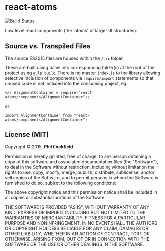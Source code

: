 # react-atoms
[![Build Status](https://travis-ci.org/philcockfield/react-atoms.svg?branch=master)](https://travis-ci.org/philcockfield/react-atoms)

Low level react components (the 'atoms' of larger UI structures).



## Source vs. Transpiled Files
The source ES2015 files are housed within the `/src` folder.  

These are built using babel into corresponding folder(s) at the root of the project using `gulp build`.
There is no master `index.js` to the library allowing selective inclusion of components via `require/import` statements
so that unused code is not included into the consuming project, eg:

    var AlignmentContainer = require("react-atoms/components/AlignmentContainer");

or

    import AlignmentContainer from "react-atoms/components/AlignmentContainer";



## License (MIT)
Copyright © 2015, **Phil Cockfield**

Permission is hereby granted, free of charge, to any person obtaining a copy
of this software and associated documentation files (the "Software"), to deal
in the Software without restriction, including without limitation the rights
to use, copy, modify, merge, publish, distribute, sublicense, and/or sell
copies of the Software, and to permit persons to whom the Software is
furnished to do so, subject to the following conditions:

The above copyright notice and this permission notice shall be included in
all copies or substantial portions of the Software.

THE SOFTWARE IS PROVIDED "AS IS", WITHOUT WARRANTY OF ANY KIND, EXPRESS OR
IMPLIED, INCLUDING BUT NOT LIMITED TO THE WARRANTIES OF MERCHANTABILITY,
FITNESS FOR A PARTICULAR PURPOSE AND NONINFRINGEMENT. IN NO EVENT SHALL THE
AUTHORS OR COPYRIGHT HOLDERS BE LIABLE FOR ANY CLAIM, DAMAGES OR OTHER
LIABILITY, WHETHER IN AN ACTION OF CONTRACT, TORT OR OTHERWISE, ARISING FROM,
OUT OF OR IN CONNECTION WITH THE SOFTWARE OR THE USE OR OTHER DEALINGS IN
THE SOFTWARE.
